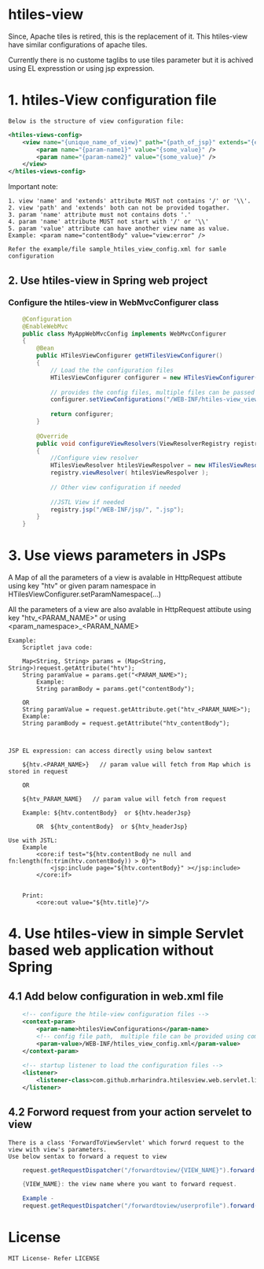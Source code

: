 # htiles-view
Since, Apache tiles is retired, this is the replacement of it. This htiles-view have similar configurations of apache tiles.

Currently there is no custome taglibs to use tiles parameter but it is achived using EL expresstion or using jsp expression.

# 1. htiles-View configuration file
	Below is the structure of view configuration file:
```xml
<htiles-views-config>
	<view name="{unique_name_of_view}" path="{path_of_jsp}" extends="{extends_other_view}">
		<param name="{param-name1}" value="{some_value}" />
		<param name="{param-name2}" value="{some_value}" />
	</view>	
</htiles-views-config>	
```
Important note:

	1. view 'name' and 'extends' attribute MUST not contains '/' or '\\'.
	2. view 'path' and 'extends' both can not be provided togather.
	3. param 'name' attribute must not contains dots '.' 
	4. param 'name' attribute MUST not start with '/' or '\\'
	5. param 'value' attribute can have another view name as value. Example: <param name="contentBody" value="view:error" />

    Refer the example/file sample_htiles_view_config.xml for samle configuration

## 2. Use htiles-view in Spring web project
### Configure the htiles-view in WebMvcConfigurer class

```java		
	@Configuration
	@EnableWebMvc
	public class MyAppWebMvcConfig implements WebMvcConfigurer 
	{			
		@Bean
		public HTilesViewConfigurer getHTilesViewConfigurer()
		{	
			// Load the the configuration files
			HTilesViewConfigurer configurer = new HTilesViewConfigurer();
			
			// provides the config files, multiple files can be passed using String []
			configurer.setViewConfigurations("/WEB-INF/htiles-view_view_config.xml");
						
			return configurer;					
		}
	
		@Override
		public void configureViewResolvers(ViewResolverRegistry registry) 
		{	
			//Configure view resolver
			HTilesViewResolver htilesViewRespolver = new HTilesViewResolver();		
		    registry.viewResolver( htilesViewRespolver );
			
			// Other view configuration if needed
			
			//JSTL View if needed
			registry.jsp("/WEB-INF/jsp/", ".jsp");			
		}	
	}
```
# 3. Use views parameters in JSPs
A Map of all the parameters of a view is avalable in HttpRequest attibute using key "htv" or given param namespace in HTilesViewConfigurer.setParamNamespace(...)

All the parameters of a view are also avalable in HttpRequest attibute using key  "htv_<PARAM_NAME>" or using <param_namespace>_<PARAM_NAME>

	Example: 
		Scriptlet java code:
        
		Map<String, String> params = (Map<String, String>)request.getAttribute("htv");			
		String paramValue = params.get("<PARAM_NAME>");
			Example: 
			String paramBody = params.get("contentBody");
		
		OR
		String paramValue = request.getAttribute.get("htv_<PARAM_NAME>");
		Example: 
		String paramBody = request.getAttribute("htv_contentBody");
	
							
		
	JSP EL expression: can access directly using below santext
		
		${htv.<PARAM_NAME>}   // param value will fetch from Map which is stored in request
		
		OR
		
		${htv_PARAM_NAME}   // param value will fetch from request
		
		Example: ${htv.contentBody}  or ${htv.headerJsp}
		
			OR  ${htv_contentBody}  or ${htv_headerJsp}
    
    Use with JSTL:
        Example
            <core:if test="${htv.contentBody ne null and fn:length(fn:trim(htv.contentBody)) > 0}">	
                <jsp:include page="${htv.contentBody}" ></jsp:include>			
            </core:if>
            
            
        Print:
            <core:out value="${htv.title}"/>


# 4. Use htiles-view in simple Servlet based web application without Spring
## 4.1 Add below configuration in web.xml file
```xml    
    <!-- configure the htile-view configuration files -->
    <context-param>
		<param-name>htilesViewConfigurations</param-name>
        <!-- config file path,  multiple file can be provided using comma separated -->
		<param-value>/WEB-INF/htiles_view_config.xml</param-value>
	</context-param>
	
    <!-- startup listener to load the configuration files -->
	<listener>
		<listener-class>com.github.mrharindra.htilesview.web.servlet.listener.HtilesViewInitializerListener</listener-class>	
	</listener>
```

## 4.2 Forword request from your action servelet to view
    There is a class 'ForwardToViewServlet' which forwrd request to the view with view's parameters.
	Use below sentax to forward a request to view
```java	
    request.getRequestDispatcher("/forwardtoview/{VIEW_NAME}").forward(request, response);

    {VIEW_NAME}: the view name where you want to forward request. 

    Example - 
    request.getRequestDispatcher("/forwardtoview/userprofile").forward(request, response);
```

# License
    MIT License- Refer LICENSE


